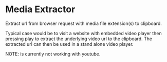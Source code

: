 # Media Extractor

Extract url from browser request with media file extension(s) to clipboard.

Typical case would be to visit a website with embedded video player then pressing play to extract the underlying video url to the clipboard. The extracted url can then be used in a stand alone video player.

NOTE: is currently not working with youtube.